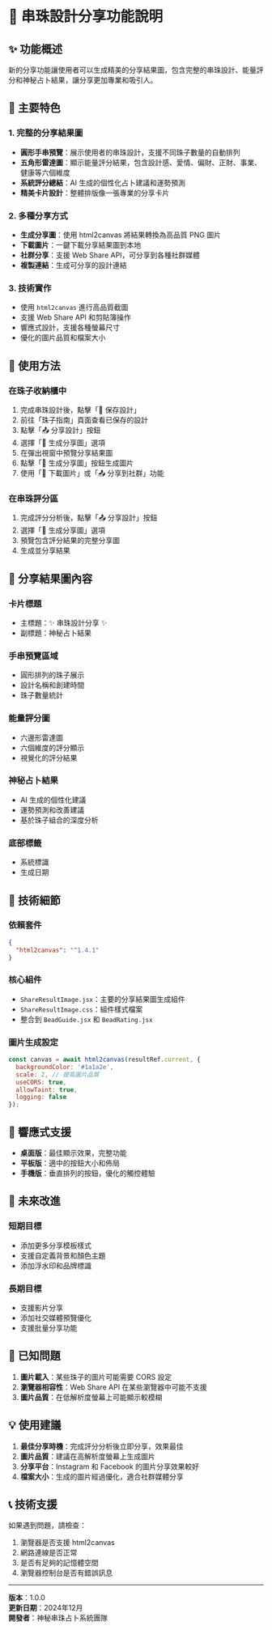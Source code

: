 # 🎨 串珠設計分享功能說明

## ✨ 功能概述

新的分享功能讓使用者可以生成精美的分享結果圖，包含完整的串珠設計、能量評分和神秘占卜結果，讓分享更加專業和吸引人。

## 🚀 主要特色

### 1. 完整的分享結果圖
- **圓形手串預覽**：展示使用者的串珠設計，支援不同珠子數量的自動排列
- **五角形雷達圖**：顯示能量評分結果，包含設計感、愛情、偏財、正財、事業、健康等六個維度
- **系統評分總結**：AI 生成的個性化占卜建議和運勢預測
- **精美卡片設計**：整體排版像一張專業的分享卡片

### 2. 多種分享方式
- **生成分享圖**：使用 html2canvas 將結果轉換為高品質 PNG 圖片
- **下載圖片**：一鍵下載分享結果圖到本地
- **社群分享**：支援 Web Share API，可分享到各種社群媒體
- **複製連結**：生成可分享的設計連結

### 3. 技術實作
- 使用 `html2canvas` 進行高品質截圖
- 支援 Web Share API 和剪貼簿操作
- 響應式設計，支援各種螢幕尺寸
- 優化的圖片品質和檔案大小

## 📱 使用方法

### 在珠子收納櫃中
1. 完成串珠設計後，點擊「💾 保存設計」
2. 前往「珠子指南」頁面查看已保存的設計
3. 點擊「📤 分享設計」按鈕
4. 選擇「🎨 生成分享圖」選項
5. 在彈出視窗中預覽分享結果圖
6. 點擊「🎨 生成分享圖」按鈕生成圖片
7. 使用「💾 下載圖片」或「📤 分享到社群」功能

### 在串珠評分區
1. 完成評分分析後，點擊「📤 分享設計」按鈕
2. 選擇「🎨 生成分享圖」選項
3. 預覽包含評分結果的完整分享圖
4. 生成並分享結果

## 🎯 分享結果圖內容

### 卡片標題
- 主標題：✨ 串珠設計分享 ✨
- 副標題：神秘占卜結果

### 手串預覽區域
- 圓形排列的珠子展示
- 設計名稱和創建時間
- 珠子數量統計

### 能量評分圖
- 六邊形雷達圖
- 六個維度的評分顯示
- 視覺化的評分結果

### 神秘占卜結果
- AI 生成的個性化建議
- 運勢預測和改善建議
- 基於珠子組合的深度分析

### 底部標籤
- 系統標識
- 生成日期

## 🔧 技術細節

### 依賴套件
```json
{
  "html2canvas": "^1.4.1"
}
```

### 核心組件
- `ShareResultImage.jsx`：主要的分享結果圖生成組件
- `ShareResultImage.css`：組件樣式檔案
- 整合到 `BeadGuide.jsx` 和 `BeadRating.jsx`

### 圖片生成設定
```javascript
const canvas = await html2canvas(resultRef.current, {
  backgroundColor: '#1a1a2e',
  scale: 2, // 提高圖片品質
  useCORS: true,
  allowTaint: true,
  logging: false
});
```

## 📱 響應式支援

- **桌面版**：最佳顯示效果，完整功能
- **平板版**：適中的按鈕大小和佈局
- **手機版**：垂直排列的按鈕，優化的觸控體驗

## 🌟 未來改進

### 短期目標
- 添加更多分享模板樣式
- 支援自定義背景和顏色主題
- 添加浮水印和品牌標識

### 長期目標
- 支援影片分享
- 添加社交媒體預覽優化
- 支援批量分享功能

## 🐛 已知問題

1. **圖片載入**：某些珠子的圖片可能需要 CORS 設定
2. **瀏覽器相容性**：Web Share API 在某些瀏覽器中可能不支援
3. **圖片品質**：在低解析度螢幕上可能顯示較模糊

## 💡 使用建議

1. **最佳分享時機**：完成評分分析後立即分享，效果最佳
2. **圖片品質**：建議在高解析度螢幕上生成圖片
3. **分享平台**：Instagram 和 Facebook 的圖片分享效果較好
4. **檔案大小**：生成的圖片經過優化，適合社群媒體分享

## 📞 技術支援

如果遇到問題，請檢查：
1. 瀏覽器是否支援 html2canvas
2. 網路連線是否正常
3. 是否有足夠的記憶體空間
4. 瀏覽器控制台是否有錯誤訊息

---

**版本**：1.0.0  
**更新日期**：2024年12月  
**開發者**：神秘串珠占卜系統團隊
